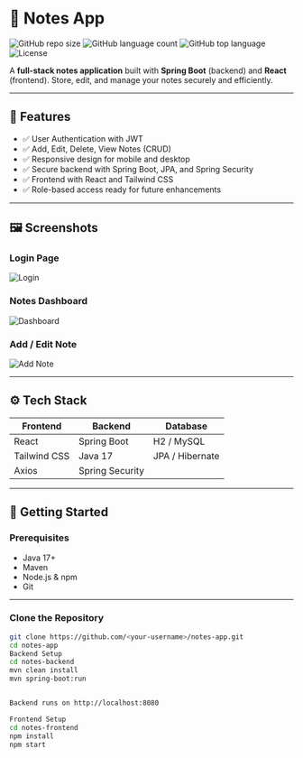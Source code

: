 # 📝 Notes App

![GitHub repo size](https://img.shields.io/github/repo-size/MrXaid/NotesAppChallenge) 
![GitHub language count](https://img.shields.io/github/languages/count/MrXaid/NotesAppChallenge) 
![GitHub top language](https://img.shields.io/github/languages/top/MrXaid/NotesAppChallenge)
![License](https://img.shields.io/github/license/MrXaid/NotesAppChallenge)

A **full-stack notes application** built with **Spring Boot** (backend) and **React** (frontend). Store, edit, and manage your notes securely and efficiently.

---

## 🌟 Features

- ✅ User Authentication with JWT
- ✅ Add, Edit, Delete, View Notes (CRUD)
- ✅ Responsive design for mobile and desktop
- ✅ Secure backend with Spring Boot, JPA, and Spring Security
- ✅ Frontend with React and Tailwind CSS
- ✅ Role-based access ready for future enhancements

---

## 🖼 Screenshots

### Login Page
![Login](./notes-frontend/screenshots/login.png)

### Notes Dashboard
![Dashboard](./notes-frontend/screenshots/dashboard.png)

### Add / Edit Note
![Add Note](./notes-frontend/screenshots/add-note.png)

---

## ⚙️ Tech Stack

| Frontend | Backend | Database |
|----------|---------|----------|
| React    | Spring Boot | H2 / MySQL |
| Tailwind CSS | Java 17 | JPA / Hibernate |
| Axios | Spring Security | |

---

## 🚀 Getting Started

### Prerequisites

- Java 17+
- Maven
- Node.js & npm
- Git

---

### Clone the Repository
```bash
git clone https://github.com/<your-username>/notes-app.git
cd notes-app
Backend Setup
cd notes-backend
mvn clean install
mvn spring-boot:run


Backend runs on http://localhost:8080

Frontend Setup
cd notes-frontend
npm install
npm start
